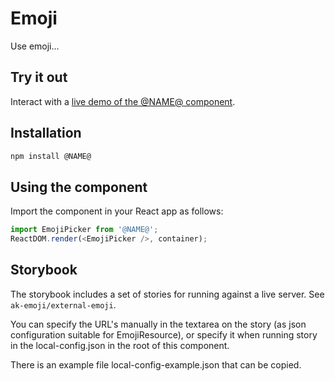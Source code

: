 # Emoji

Use emoji...

## Try it out

Interact with a [live demo of the @NAME@ component](https://aui-cdn.atlassian.com/atlaskit/stories/@NAME@/@VERSION@/).

## Installation

```sh
npm install @NAME@
```

## Using the component

Import the component in your React app as follows:

```js
import EmojiPicker from '@NAME@';
ReactDOM.render(<EmojiPicker />, container);
```

## Storybook

The storybook includes a set of stories for running against a live server. See ```ak-emoji/external-emoji```.

You can specify the URL's manually in the textarea on the story (as json configuration suitable for EmojiResource),
or specify it when running story in the local-config.json in the root of this component.

There is an example file local-config-example.json that can be copied.
